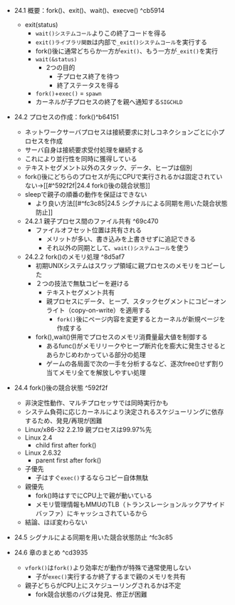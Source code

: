 - 24.1 概要：fork()、exit()、wait()、execve() ^cb5914
	- exit(status)
		- `wait()システムコール`よりこの終了コードを得る
		- `exit()ライブラリ関数`は内部で`_exit()システムコール`を実行する
		- fork()後に通常どちらか一方が`exit()`、もう一方が`_exit()`を実行
		- `wait(&status)`
			- 2つの目的
				- 子プロセス終了を待つ
				- 終了ステータスを得る
		- `fork()`+`exec()` = `spawn`
		- カーネルが子プロセスの終了を親へ通知する`SIGCHLD`
- 24.2 プロセスの作成：fork()^b64151
	- ネットワークサーバプロセスは接続要求に対しコネクションごとに小プロセスを作成
	- サーバ自身は接続要求受付処理を継続する
	- これにより並行性を同時に獲得している
	- テキストセグメント以外のスタック、データ、ヒープは個別
	- fork()後にどちらのプロセスが先にCPUで実行されるかは固定されていない→[[#^592f2f|24.4 fork()後の競合状態]]
	- sleepで親子の順番の動作を保証はできない
		- より良い方法[[#^fc3c85|24.5 シグナルによる同期を用いた競合状態防止]]
	- 24.2.1 親子プロセス間のファイル共有 ^69c470
		- ファイルオフセット位置は共有される
			- メリットが多い、書き込みを上書きせずに追記できる
			- それ以外の同期として、`wait()システムコール`を使う
	- 24.2.2 fork()のメモリ処理 ^8d5af7
		- 初期UNIXシステムはスワップ領域に親プロセスのメモリをコピーした
		- ２つの技法で無駄コピーを避ける
			- テキストセグメント共有
			- 親プロセスにデータ、ヒープ、スタックセグメントにコピーオンライト（copy-on-write）を適用する
				- `fork()`後にページ内容を変更するとカーネルが新規ページを作成する
		- fork(),wait()併用でプロセスのメモリ消費量最大値を制御する
			- あるfunc()がメモリリークやヒープ断片化を膨大に発生させるとあらかじめわかっている部分の処理
			- ゲームの各局面で次の一手を分析するなど、逐次free()せず割り当てメモリ全てを解放しやすい処理


- 24.4 fork()後の競合状態 ^592f2f
	- 非決定性動作、マルチプロセッサでは同時実行かも
	- システム負荷に応じカーネルにより決定されるスケジューリングに依存するため、発見/再現が困難
	- Linux/x86-32 2.2.19 親プロセスは99.97%先
	- Linux 2.4
		- child first after fork()
	- Linux 2.6.32
		- parent first after fork()
	- 子優先
		- 子はすぐ`exec()`するならコピー自体無駄
	- 親優先
		- fork()時はすでにCPU上で親が動いている
		- メモリ管理情報もMMUのTLB（トランスレーションルックアサイドバッファ）にキャッシュされているから
	- 結論、ほぼ変わらない
- 24.5 シグナルによる同期を用いた競合状態防止 ^fc3c85

- 24.6 章のまとめ ^cd3935
	- `vfork()`は`fork()`より効率だが動作が特殊で通常使用しない
		- 子が`exec()`実行するか終了するまで親のメモリを共有
	- 親子どちらがCPU上にスケジューリングされるかは不定
		- fork競合状態のバグは発見、修正が困難